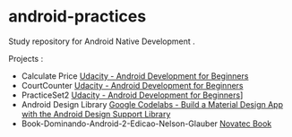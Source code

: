 # android-practices

Study repository for Android Native Development .

Projects :
- Calculate Price [Udacity - Android Development for Beginners](https://www.udacity.com/course/android-development-for-beginners--ud837)
- CourtCounter [Udacity - Android Development for Beginners](https://www.udacity.com/course/android-development-for-beginners--ud837)
- PracticeSet2 [Udacity - Android Development for Beginners](https://www.udacity.com/course/android-development-for-beginners--ud837)]
- Android Design Library [Google Codelabs - Build a Material Design App with the Android Design Support Library](https://codelabs.developers.google.com/codelabs/material-design-style/index.html?index=..%2F..%2Fio2016#0)
- Book-Dominando-Android-2-Edicao-Nelson-Glauber [Novatec Book](http://novatec.com.br/livros/dominando-android-2ed/)
